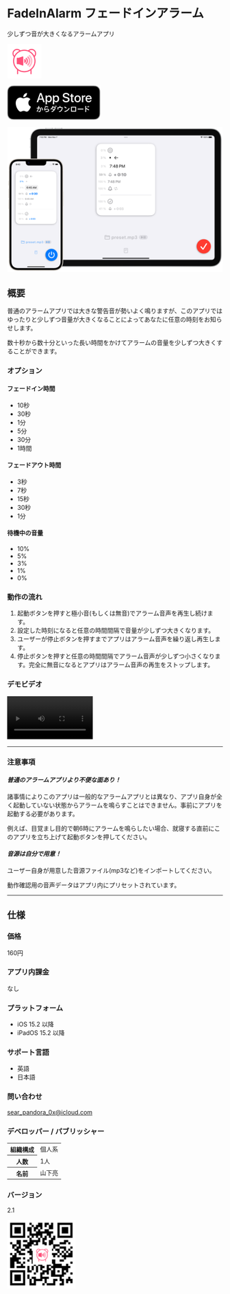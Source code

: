 FadeInAlarm フェードインアラーム
===============================
少しずつ音が大きくなるアラームアプリ

<img src="icon.png" width="80">

[![AppStore link](appstore_badge.svg)](https://apps.apple.com/app/id1465336070)

<img src="top1200w.png" width="600">

概要
-----------------------
普通のアラームアプリでは大きな警告音が勢いよく鳴りますが、このアプリではゆったりと少しずつ音量が大きくなることによってあなたに任意の時刻をお知らせします。

数十秒から数十分といった長い時間をかけてアラームの音量を少しずつ大きくすることができます。

### オプション
#### フェードイン時間
- 10秒
- 30秒
- 1分
- 5分
- 30分
- 1時間

#### フェードアウト時間
- 3秒
- 7秒
- 15秒
- 30秒
- 1分

#### 待機中の音量
- 10%
- 5%
- 3%
- 1%
- 0%

### 動作の流れ
1. 起動ボタンを押すと極小音(もしくは無音)でアラーム音声を再生し続けます。
2. 設定した時刻になると任意の時間間隔で音量が少しずつ大きくなります。
3. ユーザーが停止ボタンを押すまでアプリはアラーム音声を繰り返し再生します。
4. 停止ボタンを押すと任意の時間間隔でアラーム音声が少しずつ小さくなります。完全に無音になるとアプリはアラーム音声の再生をストップします。

<h3 class="video">デモビデオ</h3>
<video controls width="200" src="preview.mp4">
      Sorry, your browser doesn't support embedded videos.
</video>

* * *

### 注意事項
#### _普通のアラームアプリより不便な面あり！_
諸事情によりこのアプリは一般的なアラームアプリとは異なり、アプリ自身が全く起動していない状態からアラームを鳴らすことはできません。事前にアプリを起動する必要があります。

例えば、目覚まし目的で朝6時にアラームを鳴らしたい場合、就寝する直前にこのアプリを立ち上げて起動ボタンを押してください。

#### _音源は自分で用意！_
ユーザー自身が用意した音源ファイル(mp3など)をインポートしてください。

動作確認用の音声データはアプリ内にプリセットされています。

* * *

仕様
-------
### 価格
160円

### アプリ内課金
なし

### プラットフォーム
- iOS 15.2 以降
- iPadOS 15.2 以降

### サポート言語
- 英語
- 日本語

### 問い合わせ
sear_pandora_0x@icloud.com

### デベロッパー / パブリッシャー
<table>
<tr>
<th>組織構成</th>
<td>個人系</td>
</tr>
<tr>
<th>人数</th>
<td>1人</td>
</tr>
<tr>
<th>名前</th>
<td>山下亮</td>
</tr>
</table>

### バージョン
2.1

<img src="qr-code.jpg" width="160">

